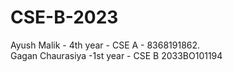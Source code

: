 # CSE-B-2023
Ayush Malik - 4th year - CSE A - 8368191862.  
Gagan Chaurasiya -1st year - CSE B 2033BO101194














